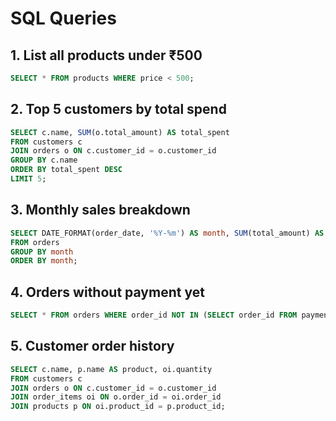 # SQL Queries

## 1. List all products under ₹500
```sql
SELECT * FROM products WHERE price < 500;
```

## 2. Top 5 customers by total spend
```sql
SELECT c.name, SUM(o.total_amount) AS total_spent
FROM customers c
JOIN orders o ON c.customer_id = o.customer_id
GROUP BY c.name
ORDER BY total_spent DESC
LIMIT 5;
```

## 3. Monthly sales breakdown
```sql
SELECT DATE_FORMAT(order_date, '%Y-%m') AS month, SUM(total_amount) AS total_sales
FROM orders
GROUP BY month
ORDER BY month;
```

## 4. Orders without payment yet
```sql
SELECT * FROM orders WHERE order_id NOT IN (SELECT order_id FROM payments);
```

## 5. Customer order history
```sql
SELECT c.name, p.name AS product, oi.quantity
FROM customers c
JOIN orders o ON c.customer_id = o.customer_id
JOIN order_items oi ON o.order_id = oi.order_id
JOIN products p ON oi.product_id = p.product_id;
```
